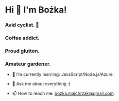 # Hi 👋 I'm Bożka!

### Avid cyclist. :bicyclist:
### Coffee addict.
### Proud glutton. 
### Amateur gardener.

- 🌱 I’m currently learning: JavaScript/Node.js/Azure

- 💬 Ask me about everything :)
- 📫 How to reach me: bozka.majchrzak@gmail.com


